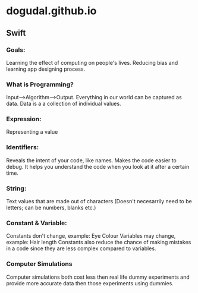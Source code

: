 # dogudal.github.io
## Swift 
### Goals: 
Learning the effect of computing on people's lives. Reducing bias and learning app designing process.
### What is Programming?
Input-->Algorithm-->Output.
Everything in our world can be captured as data. Data is a a collection of individual values.
### Expression: 
Representing a value
### Identifiers:
Reveals the intent of your code, like names. Makes the code easier to debug. It helps you understand the code when you look at it after a certain time.
### String:
Text values that are made out of characters (Doesn't necesarrily need to be letters; can be numbers, blanks etc.)
### Constant & Variable:
Constants don't change, example: Eye Colour
Variables may change, example: Hair length
Constants also reduce the chance of making mistakes in a code since they are less complex compared to variables.
### Computer Simulations
Computer simulations both cost less then real life dummy experiments and provide more accurate data then those experiments using dummies.
